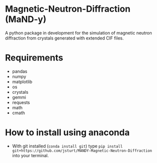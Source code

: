 # Magnetic-Neutron-Diffraction (MaND-y)
A python package in development for the simulation of magnetic neutron diffraction from crystals generated with extended CIF files.

# Requirements
- pandas
- numpy
- matplotlib
- os
- crystals
- gemmi
- requests
- math
- cmath
# How to install using anaconda
- With git installed (`conda install git`) type `pip install git+https://github.com/jsturt/MANDY-Magnetic-Neutron-Diffraction` into your terminal.

